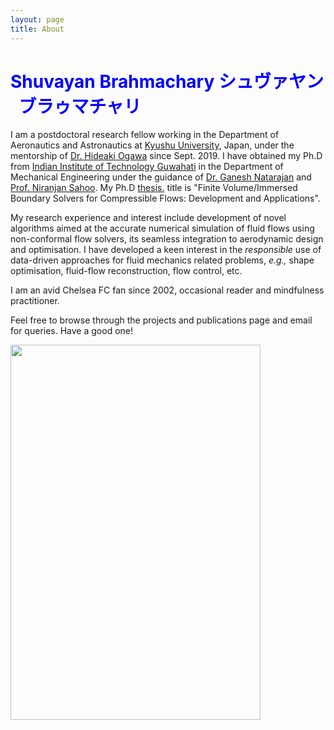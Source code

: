 ```yaml
---
layout: page
title: About
---
```


# <span style="color:blue">Shuvayan Brahmachary   シュヴァヤン  &nbsp; ブラゥマチャリ</span>

I am a postdoctoral research fellow working in the Department of Aeronautics and Astronautics at [Kyushu University](https://www.kyushu-u.ac.jp/en/), Japan, under the mentorship of [Dr. Hideaki Ogawa](http://aero.kyushu-u.ac.jp/stsel/about.html) since Sept. 2019. I have obtained my Ph.D from [Indian Institute of Technology Guwahati](http://www.iitg.ac.in/) in the Department of Mechanical Engineering under the guidance of [Dr. Ganesh Natarajan](https://sites.google.com/site/ganucfd/) and [Prof. Niranjan Sahoo](https://iitg.irins.org/profile/128417). My Ph.D <a href="Thesis_short_version.pdf" target="_blank">thesis.</a> title is "Finite Volume/Immersed Boundary Solvers for Compressible Flows: Development and Applications". 

My research experience and interest include development of novel algorithms aimed at the accurate numerical simulation of fluid flows using non-conformal flow solvers, its seamless integration to aerodynamic design and optimisation. I have developed a keen interest in the *responsible* use of data-driven approaches for fluid mechanics related problems, *e.g.,* shape optimisation, fluid-flow reconstruction, flow control, etc. 

I am an avid Chelsea FC fan since 2002, occasional reader and mindfulness practitioner. 

Feel free to browse through the projects and publications page and email for queries. Have a good one!

<img src="https://user-images.githubusercontent.com/34644464/110095588-6bd1f400-7de0-11eb-8ea9-c4b44a6f7860.jpg" width="400" height="600">


